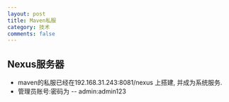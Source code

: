 ```yaml
---
layout: post
title: Maven私服
category: 技术
comments: false
---
```



## Nexus服务器

* maven的私服已经在192.168.31.243:8081/nexus 上搭建, 并成为系统服务.
* 管理员账号:密码为 -- admin:admin123







